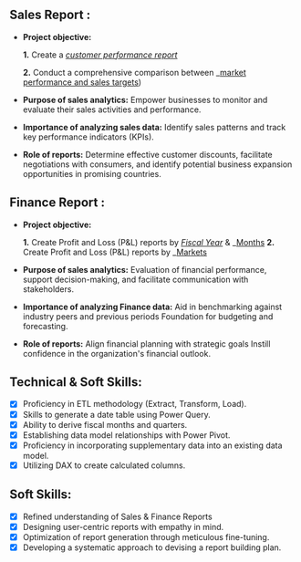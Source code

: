 
## Sales Report :


- **Project objective:** 

    **1.** Create a _[customer performance report](https://github.com/kudeprashant/Excel-Sales-Analytics/blob/main/Customer%20Performance%20Report.pdf)_ 

    **2.** Conduct a comprehensive comparison between _[market performance and sales targets](https://github.com/kudeprashant/Excel-Sales-Analytics/blob/main/Market%20Performance%20vs%20Target%20Report.pdf))

- **Purpose of sales analytics:** Empower businesses to monitor and evaluate their sales activities and performance.

- **Importance of analyzing sales data:** Identify sales patterns and track key performance indicators (KPIs).

- **Role of reports:** Determine effective customer discounts, facilitate negotiations with consumers, and identify potential business expansion opportunities in promising countries.


## Finance Report :

- **Project objective:** 

    **1.** Create Profit and Loss (P&L) reports by _[Fiscal Year](https://github.com/kudeprashant/Excel-Sales-Analytics/blob/main/P%26L%20Statement%20by%20Fiscal%20Year.pdf)_ & _[Months](https://github.com/kudeprashant/Excel-Sales-Analytics/blob/main/Customer%20Performance%20Report.pdf)
   **2.** Create Profit and Loss (P&L) reports by _[Markets](https://github.com/kudeprashant/Excel-Sales-Analytics/blob/main/Customer%20Performance%20Report.pdf)

- **Purpose of sales analytics:** Evaluation of financial performance, support decision-making, and facilitate communication with stakeholders.

- **Importance of analyzing Finance data:** Aid in benchmarking against industry peers and previous periods Foundation for budgeting and forecasting.

- **Role of reports:** Align financial planning with strategic goals Instill confidence in the organization's financial outlook.


## Technical & Soft Skills:
- [x]	Proficiency in ETL methodology (Extract, Transform, Load).
- [x]	Skills to generate a date table using Power Query.
- [x]	Ability to derive fiscal months and quarters.
- [x]	Establishing data model relationships with Power Pivot.
- [x]	Proficiency in incorporating supplementary data into an existing data model.
- [x]	Utilizing DAX to create calculated columns.

## Soft Skills:
- [x]	Refined understanding of Sales & Finance Reports
- [x]	Designing user-centric reports with empathy in mind.
- [x]	Optimization of report generation through meticulous fine-tuning.
- [x]	Developing a systematic approach to devising a report building plan.
